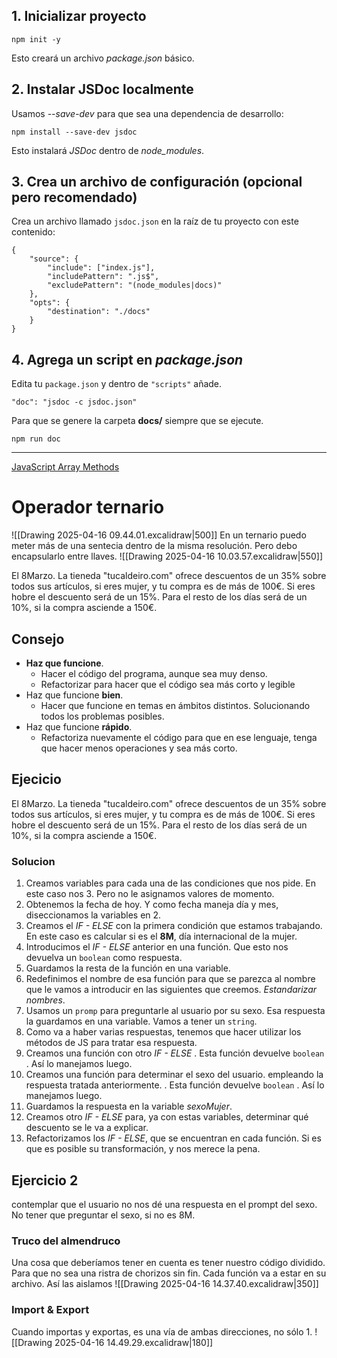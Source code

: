 ##  1. Inicializar proyecto

`npm init -y`

Esto creará un archivo *package.json* básico.
##  2. Instalar JSDoc localmente

Usamos *--save-dev* para que sea una dependencia de desarrollo:

`npm install --save-dev jsdoc`

Esto instalará *JSDoc* dentro de *node_modules*.

##  3. Crea un archivo de configuración (opcional pero recomendado)

Crea un archivo llamado `jsdoc.json` en la raíz de tu proyecto con este contenido:
```
{
	"source": {
		"include": ["index.js"],
		"includePattern": ".js$",
		"excludePattern": "(node_modules|docs)"
	},
	"opts": {
		"destination": "./docs"
	}
}
```
##  4. Agrega un script en *package.json*

Edita tu `package.json` y dentro de `"scripts"` añade. 

`"doc": "jsdoc -c jsdoc.json"`

Para que se genere la carpeta **docs/** siempre que se ejecute.

`npm run doc`

---

[JavaScript Array Methods](https://www.w3schools.com/js/js_array_methods.asp)

# Operador ternario
![[Drawing 2025-04-16 09.44.01.excalidraw|500]]
En un ternario puedo meter más de una sentecia dentro de la misma resolución. Pero debo encapsularlo entre llaves.
![[Drawing 2025-04-16 10.03.57.excalidraw|550]]

El 8Marzo. La tieneda "tucaldeiro.com" ofrece descuentos de un 35% sobre todos sus artículos, si eres mujer, y tu compra es de más de 100€. Si eres hobre el descuento será de un 15%. Para el resto de los días será de un 10%, si la compra asciende a 150€.

## Consejo
- **Haz que funcione**. 
	- Hacer el código del programa, aunque sea muy denso.
	- Refactorizar para hacer que el código sea más corto y legible
- Haz que funcione **bien**.
	- Hacer que funcione en temas en ámbitos distintos. Solucionando todos los problemas posibles. 
- Haz que funcione **rápido**.
	- Refactoriza nuevamente el código para que en ese lenguaje, tenga que hacer menos operaciones y sea más corto.

## Ejecicio
El 8Marzo. La tieneda "tucaldeiro.com" ofrece descuentos de un 35% sobre todos sus artículos, si eres mujer, y tu compra es de más de 100€. Si eres hobre el descuento será de un 15%. Para el resto de los días será de un 10%, si la compra asciende a 150€.
### Solucion
1.  Creamos variables para cada una de las condiciones que nos pide. En este caso nos 3. Pero no le asignamos valores de momento.
2. Obtenemos la fecha de hoy. Y  como fecha maneja día y mes, diseccionamos la variables en 2. 
3. Creamos el *IF - ELSE* con la primera condición que estamos trabajando. En este caso es calcular si es el **8M**, día internacional de la mujer.
4. Introducimos el *IF - ELSE* anterior en una función. Que esto nos devuelva un `boolean` como respuesta.
5. Guardamos la resta de la función en una variable.
6. Redefinimos el nombre de esa función para que se parezca al nombre que le vamos a introducir en las siguientes que creemos. *Estandarizar nombres*.
7. Usamos un `promp` para preguntarle al usuario por su sexo. Esa respuesta la guardamos en una variable. Vamos a tener un `string`.
8. Como va a haber varias respuestas, tenemos que hacer utilizar los métodos de JS para tratar esa respuesta.
9. Creamos una función con otro *IF - ELSE* . Esta función devuelve `boolean` . Así lo manejamos luego.
10. Creamos una función para determinar el sexo del usuario. empleando la respuesta tratada anteriormente. . Esta función devuelve `boolean` . Así lo manejamos luego. 
11. Guardamos la respuesta en la variable *sexoMujer*.
12. Creamos otro *IF - ELSE* para, ya con estas variables, determinar qué descuento se le va a explicar.
13. Refactorizamos los *IF - ELSE*, que se encuentran en cada función. Si es que es posible su transformación, y nos merece la pena.
## Ejercicio 2
contemplar que el usuario no nos dé una respuesta en el prompt del sexo. No tener que preguntar el sexo, si no es 8M.
### Truco del almendruco
Una cosa que deberíamos tener en cuenta es tener nuestro código dividido. Para que no sea una ristra de chorizos sin fin. Cada función va a estar en su archivo. Así las aislamos 
![[Drawing 2025-04-16 14.37.40.excalidraw|350]]
### Import & Export
Cuando importas y exportas, es una vía de ambas direcciones, no sólo 1.
![[Drawing 2025-04-16 14.49.29.excalidraw|180]]

